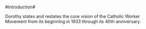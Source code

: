#Introduction#

Dorothy states and restates the core vision of the Catholic Worker Movement from its beginning in 1933 through its 40th anniversary.

